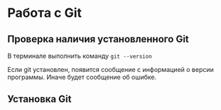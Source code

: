 # Работа с Git

## Проверка наличия установленного Git

В терминале выполнить команду ```git --version```

Если git установлен, появится сообщение с информацией о версии программы. Иначе будет сообщение об ошибке.

## Установка Git
